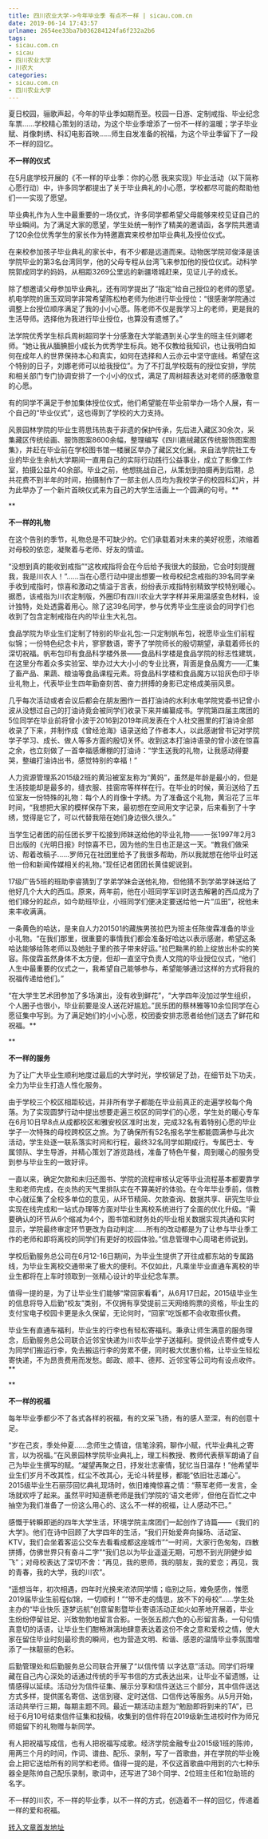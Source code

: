```yaml
---
title: 四川农业大学->今年毕业季 有点不一样 | sicau.com.cn
date: 2019-06-14 17:43:57
urlname: 2654ee33ba7b036284124fa6f232a2b6
tags: 
- sicau.com.cn
- sicau
- 四川农业大学
- 川农大
categories:
- sicau.com.cn
- 四川农业大学
---
```



夏日校园，骊歌声起，今年的毕业季如期而至。校园一日游、定制戒指、毕业纪念车票……学校精心策划的活动，为这个毕业季增添了一份不一样的温暖；学子毕业赋、肖像刺绣、科幻电影首映……师生自发准备的祝福，为这个毕业季留下了一段不一样的回忆。

**不一样的仪式**

在5月底学校开展的《不一样的毕业季：你的心愿 我来实现》毕业活动（以下简称心愿行动）中，许多同学都提出了关于毕业典礼的小心愿，学校都尽可能的帮助他们一一实现了愿望。

毕业典礼作为人生中最重要的一场仪式，许多同学都希望父母能够来校见证自己的毕业瞬间。为了满足大家的愿望，学生处统一制作了精美的邀请函，各学院共邀请了120余位优秀学生的家长作为特邀嘉宾来校参加毕业典礼及授位仪式。

在来校参加孩子毕业典礼的家长中，有不少都是远道而来。动物医学院邓俊泽是该学院毕业的第3名台湾同学，他的父母专程从台湾飞来参加他的授位仪式。动科学院郭成同学的妈妈，从相距3269公里远的新疆塔城赶来，见证儿子的成长。

除了想邀请父母参加毕业典礼，还有同学提出了“指定”给自己授位的老师的愿望。机电学院的唐玉双同学非常希望陈松柏老师为他进行毕业授位：“很感谢学院通过调整上台授位顺序满足了我的小小心愿。陈老师不仅是我学习上的老师，更是我的生活导师。选择他为我进行毕业授位，也算没有遗憾了。”

法学院优秀学生标兵周树超同学十分感激在大学能遇到关心学生的班主任刘娜老师。“她让我从腼腆胆小成长为优秀学生标兵。她不仅教给我知识，也让我明白如何在成年人的世界保持本心和真实，如何在选择和人云亦云中坚守底线。希望在这个特别的日子，刘娜老师可以给我授位”。为了不打乱学校既有的授位安排，学院和相关部门专门协调安排了一个小小的仪式，满足了周树超表达对老师的感激敬意的心愿。

有的同学不满足于参加集体授位仪式，他们希望能在毕业前举办一场个人展，有一个自己的“毕业仪式”，这也得到了学校的大力支持。

风景园林学院的毕业生蒋思玮热衷于非遗的保护传承，先后进入藏区30余次，采集藏区传统绘画、服饰图案8600余幅，整理编写《四川嘉绒藏区传统服饰图案图集》，并赶在毕业前在学校图书馆一楼展区举办了藏区文化展。来自法学院社工专业的毕业生余杭大学期间一直用自己的实际行动践行公益事业，成立了影像工作室，拍摄公益片40余部。毕业之前，他想挑战自己，从策划到拍摄再到后期，总共花费不到半年的时间，拍摄制作了一部主创人员均为我校学子的校园科幻片，并为此举办了一个新片首映仪式来为自己的大学生活画上一个圆满的句号。**

**

**不一样的礼物**

在这个告别的季节，礼物总是不可缺少的。它们承载着对未来的美好祝愿，浓缩着对母校的依恋，凝聚着与老师、好友的情谊。

“没想到真的能收到戒指”“这枚戒指将会在今后给予我很大的鼓励，它会时刻提醒我，我是川农人！”……当在心愿行动中提出想要一枚母校纪念戒指的39名同学亲手收到戒指时，惊喜和激动之情溢于言表，纷纷表示戒指特别精致学校特别暖心。据悉，该戒指为川农定制版，外圈印有四川农业大学字样并采用温感变色材料，设计独特，处处透露着用心。除了这39名同学，参与优秀毕业生座谈会的同学们也收到了包含定制戒指在内的毕业生大礼包。

食品学院为毕业生们定制了特别的毕业礼包:一只定制帆布包，祝愿毕业生们前程似锦；一份特色纪念卡片，寥寥数语，寄予了学院师长的殷切期望，承载着师长的深切祝福。帆布包印有食品科学楼外景——食品科学楼是食品学院的标志性建筑，在这里分布着众多实验室、举办过大大小小的专业比赛，背面是食品魔方——汇集了畜产品、果蔬、粮油等食品课程元素。将食品科学楼和食品魔方以铅灰色印于毕业礼物上，代表毕业生四年勤奋刻苦、奋力拼搏的身影已定格成美丽风景。

几乎每次活动或者会议后都会在朋友圈作一首打油诗的水利水电学院党委书记曾小波从没想过自己的打油诗竟会被同学们收录下来并编纂成书。学院第四届主席团的5位同学在毕业前将曾小波于2016到2019年间发表在个人社交圈里的打油诗全部收录了下来，并制作成《曾经沧海》语录送给了作者本人，以此感谢曾书记对学院学子学习、成长、做人等多方面的殷切关怀。收到这本打油诗语录的曾小波在惊喜之余，也立刻做了一首幸福感爆棚的打油诗：“学生送我的礼物，让我感动得要哭，整编打油诗出书，感觉特别的幸福！”

人力资源管理系2015级2班的黄沿被室友称为“黄妈”，虽然是年龄是最小的，但是生活技能却是最多的，缝衣服、挂窗帘等样样在行。在毕业的时候，黄沿送给了五位室友一份特殊的礼物：每个人的肖像十字绣。为了准备这个礼物，黄沿花了三年时间，“我想把大家的模样保存下来，最初想在空间用文字记录，后来看到了十字绣，觉得是它了，可以代替我陪在她们身边很久很久。”

当学生记者团的前任团长罗干松接到师妹送给他的毕业礼物——一张1997年2月3日出版的《光明日报》时惊喜不已，因为他的生日也正是这一天。“教我们做采访、帮着改稿子……罗师兄在社团里给予了我很多帮助，所以我就想在他毕业时送他一份和新闻传媒相关的礼物。”现任记者团团长黄佳妮说到。

17级广告5班的班助李睿猜到了学弟学妹会送他礼物，但他猜不到学弟学妹送给了他好几个大大的西瓜。原来，两年前，他在小班同学军训时送去解暑的西瓜成为了他们缘分的起点，如今助班毕业，小班同学们便决定要送给他一片“瓜田”，祝他未来丰收满满。

一条黄色的哈达，是来自人力201501的藏族男孩拉巴为班主任陈俊霖准备的毕业小礼物。“在我们那里，很重要的事情我们都会准备好哈达以表示感谢，希望这条哈达能够给陈老师以及她肚子里的孩子带来好运。”拉巴黝黑的脸上绽放出朴实的笑容。陈俊霖虽然身体不太方便，但却一直坚守负责人文院的毕业授位仪式，“他们人生中最重要的仪式之一，我希望自己能够参与，希望能够通过这样的方式将我的祝福传递给他们。”

“在大学生艺术团参加了多场演出，没有收到鲜花”，“大学四年没加过学生组织，个人圈子也很小，毕业前要是没人送花好尴尬。”民乐团的蔡林雅等10余位同学在心愿征集中写到。为了满足她们的小小心愿，校团委安排志愿者给他们送去了鲜花和祝福。**

**

**不一样的服务**

为了让广大毕业生顺利地度过最后的大学时光，学校铆足了劲，在细节处下功夫，全力为毕业生打造人性化服务。

由于学校三个校区相距较远，并非所有学子都能在毕业前真正的走遍学校每个角落。为了实现圆梦行动中提出想要走遍三校区的同学们的心愿，学生处的暖心专车在6月10日早8点从成都校区和雅安校区准时出发，完成32名有着特别心愿的毕业学子一次特殊的母校跨校区之旅。为了确保所有52名报名学生都能圆满参与此次活动，学生处逐一联系落实时间和行程，最终32名同学如期成行。专属巴士、专属领队、学生导游，并精心策划了游览路线，准备了特色午餐，周到暖心的服务受到参与毕业生的一致好评。

一直以来，确定欠款和未归还图书、学院的流程审核认定等毕业流程基本都要靠学生和老师完成，在炎热的天气里排队实在不算美好的体验。在今年毕业季前，信教中心就征集了全校多单位的意见，从环节精简、欠款查询、数据共享、研究生毕业实现在线完成和一站式办理等方面对毕业生离校系统进行了全面的优化升级。“需要确认的环节从6个缩减为4个，图书馆和财务处的毕业相关数据实现共通和实时显示，学院最终审定环节更改为自动判定……所有的改动都是为了让参与毕业季工作的老师和即将离校的同学们有更好的校园体验。”信息管理中心周珺老师说到。

学校后勤服务总公司在6月12-16日期间，为毕业生提供了开往成都东站的专属路线，为毕业生离校交通带来了极大的便利。不仅如此，凡乘坐毕业直通车离校的毕业生都将在上车时领取到一张精心设计的毕业纪念车票。

值得一提的是，为了让毕业生们能够“常回家看看”，从6月17日起，2015级毕业生的信息将导入后勤“校友”类别，不仅拥有享受提前三天网络购票的资格，毕业生的支付宝电子校园卡更是永久保留，无论何时，“回家”吃饭都不会收取搭伙费。

毕业生有直通车福利，毕业生的行李也有轻松寄福利。秉承让师生满意的服务理念，后勤服务总公司联合近邻宝快递为川农毕业学子送福利。提供设点寄件或专人为同学们搬运行李，免去搬运行李的劳累不便，同时极大优惠价格，让毕业生轻松寄快递，不为昂贵费用而发愁。邮政、顺丰、德邦、近邻宝等公司均有设点收件。**

**

**不一样的祝福**

每年毕业季都少不了各式各样的祝福，有的文采飞扬，有的感人至深，有的创意十足。

“岁在己亥，季处仲夏……念师生之情谊，信笔涂鸦，聊作小赋，代毕业典礼之寄言，以为祝福。”在风景园林学院毕业典礼上，理工科教授、教师代表蔡军朗诵了自己为毕业生撰写的赋。“凝望再聚之日，抒发壮志豪情，犹忆当日温存！”他希望毕业生们岁月不改其性，红尘不改其心，无论斗转星移，都能“依旧壮志雄心”。2015级毕业生石丽莎回忆典礼现场时，依旧难掩惊喜之情：“蔡军老师一发言，全场就欢呼了起来。虽然平时知道蔡老师是我们学院的‘语文老师’，但他在百忙之中抽空为我们准备了一份这么用心的、这么不一样的祝福，让人感动不已。”

感慨于转瞬即逝的四年大学生活，环境学院主席团们一起创作了诗篇——《我们的大学》。他们在诗中回顾了大学四年的生活，“我们开始爱奔向操场、活动室、KTV，我们会坐着客运公交车去看看成都这座城市”“一时间，大家行色匆匆，四散拼搏，仿佛世界只有奋斗二字”“我们总以为毕业遥遥无期，可想不到光阴健步如飞”；对母校表达了深切不舍：“再见，我的恩师，我的朋友，我的爱恋；再见，我的青春，我的大学，我的川农”。

“遥想当年，初次相遇，四年时光换来浓浓同学情；临别之际，难免感伤，惟愿2019届毕业生前程似锦，一切顺利！”“带不走的情思，放不下的母校”……学生处主办的“毕业快乐 逐梦远航”创意留影暨毕业寄语活动正如火如荼地开展着，毕业生纷纷停留驻足、兴致勃勃地留言合影。一张张五颜六色的心形留言条，一句句情真意切的话语，让毕业生们酣畅淋漓地肆意表达着这份不舍之意和爱校之情，使大家在留住毕业时刻最珍贵的瞬间，也为营造文明、和谐、感恩的温情毕业季氛围增添了一抹靓丽的色彩。

后勤管理处和后勤服务总公司联合开展了“以信传情 以字达意”活动。同学们将埋藏在自己内心深处的话通过传统的手写书信的方式表达出来，让毕业不留遗憾，让情感得以延续。活动分为信件征集、展示分享和信件送达三个部分，其中信件送达方式多样，提供匿名寄信、送信到寝、定时送信、口信传达等服务。从5月开始，活动共举行三期，每期主题不同。最近一期活动主题为“勉励即将到来的TA”，已经于6月10号结束信件征集和投稿，收集到的信件将在2019级新生进校时作为师兄师姐留下的礼物赠与新同学。

有人把祝福写成信，也有人把祝福写成歌。经济学院金融专业2015级1班的陈帅，用两三个月的时间，作词、谱曲、配乐、录制，写了一首歌曲，并在学院的毕业晚会上把它送给所有的同学和老师。值得一提的是，不仅这首歌曲中用到的六七种乐器全是陈帅自己配乐录制，歌词中，还写进了38个同学、2位班主任和1位助班的名字。

不一样的川农，不一样的毕业季，以不一样的方式，创造着不一样的回忆，传递着一样的爱和祝福。





[转入文章首发地址](https://news.sicau.edu.cn/info/1135/52069.htm)